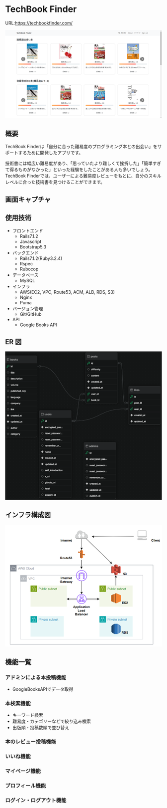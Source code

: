 # TechBook Finder
URL:https://techbookfinder.com/

![トップ画像](/app/assets/images/home_page.png)

## 概要
TechBook Finderは「自分に合った難易度のプログラミング本との出会い」をサポートするために開発したアプリです。

技術書には幅広い難易度があり、「思っていたより難しくて挫折した」「簡単すぎて得るものがなかった」といった経験をしたことがある人も多いでしょう。TechBook Finderでは、ユーザーによる難易度レビューをもとに、自分のスキルレベルに合った技術書を見つけることができます。

## 画面キャプチャ
## 使用技術
- フロントエンド
    - Rails7.1.2
    - Javascript
    - Bootstrap5.3
- バックエンド
    - Rails7.1.2(Ruby3.2.4)
    - Rspec
    - Rubocop
- データベース
    - MySQL
- インフラ
    - AWS(EC2, VPC, Route53, ACM, ALB, RDS, S3)
    - Nginx
    - Puma
- バージョン管理
    - Git/GitHub
- API
    - Google Books API
## ER 図

![ER図](/app/assets/images/er_diaguram.png)

## インフラ構成図

![インフラ構成図](/app/assets/images/infra.png)

## 機能一覧

### アドミンによる本投稿機能

- GoogleBooksAPIでデータ取得

### 本検索機能

- キーワード検索
- 難易度・カテゴリーなどで絞り込み検索
- 出版順・投稿数順で並び替え

### 本のレビュー投稿機能

### いいね機能

### マイページ機能

### プロフィール機能

### ログイン・ログアウト機能